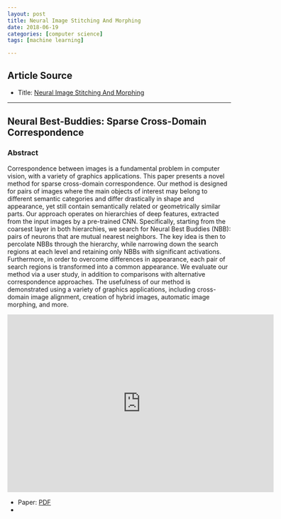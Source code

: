 ```yaml
---
layout: post
title: Neural Image Stitching And Morphing 
date: 2018-06-19
categories: [computer science]
tags: [machine learning]

---
```


## Article Source
* Title: [Neural Image Stitching And Morphing](https://www.youtube.com/watch?v=SWW0nVQNm2w)

---


## Neural Best-Buddies: Sparse Cross-Domain Correspondence

### Abstract 

Correspondence between images is a fundamental problem in computer vision, with a variety of graphics applications. This paper presents a novel method for sparse cross-domain correspondence. Our method is designed for pairs of images where the main objects of interest may belong to different semantic categories and differ drastically in shape and appearance, yet still contain semantically related or geometrically similar parts. Our approach operates on hierarchies of deep features, extracted from the input images by a pre-trained CNN. Specifically, starting from the coarsest layer in both hierarchies, we search for Neural Best Buddies (NBB): pairs of neurons that are mutual nearest neighbors. The key idea is then to percolate NBBs through the hierarchy, while narrowing down the search regions at each level and retaining only NBBs with significant activations. Furthermore, in order to overcome differences in appearance, each pair of search regions is transformed into a common appearance. We evaluate our method via a user study, in addition to comparisons with alternative correspondence approaches. The usefulness of our method is demonstrated using a variety of graphics applications, including cross-domain image alignment, creation of hybrid images, automatic image morphing, and more. 

<iframe width="600" height="400" src="https://www.youtube.com/embed/SWW0nVQNm2w" frameborder="0" allow="autoplay; encrypted-media" allowfullscreen></iframe>

* Paper: [PDF](https://arxiv.org/pdf/1805.04140)
* 